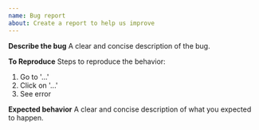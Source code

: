 ```yaml
---
name: Bug report
about: Create a report to help us improve
---
```


**Describe the bug**
A clear and concise description of the bug.

**To Reproduce**
Steps to reproduce the behavior:
1. Go to '...'
2. Click on '...'
3. See error

**Expected behavior**
A clear and concise description of what you expected to happen.

